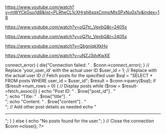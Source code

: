 https://www.youtube.com/watch?v=mWYCkGuu1d8&list=PLRheCL1cXHrsh6xqxCnmoMlx5PxNuGs1v&index=18


https://www.youtube.com/watch?v=oQ7tc_VevbQ&t=2405s


https://www.youtube.com/watch?v=oQ7tc_VevbQ&t=2405s



https://www.youtube.com/watch?v=QbgniqkXkHo



https://www.youtube.com/watch?v=uNZJ3dvKwXE






<?php
// Assuming you have a database connection established
$servername = "your_server_name";
$username = "your_username";
$password = "your_password";
$dbname = "your_database_name";

$conn = new mysqli($servername, $username, $password, $dbname);

// Check connection
if ($conn->connect_error) {
    die("Connection failed: " . $conn->connect_error);
}

// Replace 'your_user_id' with the actual user ID
$user_id = 1; // Replace with the actual user ID

// Fetch posts for the specified user
$sql = "SELECT * FROM posts WHERE user_id = $user_id";
$result = $conn->query($sql);

if ($result->num_rows > 0) {
    // Display posts
    while ($row = $result->fetch_assoc()) {
        echo "Post ID: " . $row["post_id"] . "<br>";
        echo "Title: " . $row["title"] . "<br>";
        echo "Content: " . $row["content"] . "<br>";
        // Add other post details as needed
        echo "<hr>";
    }
} else {
    echo "No posts found for the user.";
}

// Close the connection
$conn->close();
?>


